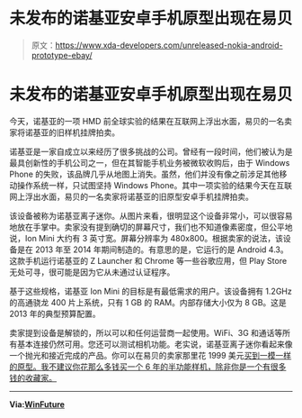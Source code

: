 # 未发布的诺基亚安卓手机原型出现在易贝

> 原文：<https://www.xda-developers.com/unreleased-nokia-android-prototype-ebay/>

# 未发布的诺基亚安卓手机原型出现在易贝

今天，诺基亚的一项 HMD 前全球实验的结果在互联网上浮出水面，易贝的一名卖家将诺基亚的旧样机挂牌拍卖。

诺基亚是一家自成立以来经历了很多挑战的公司。曾经有一段时间，他们被认为是最具创新性的手机公司之一，但在其智能手机业务被微软收购后，由于 Windows Phone 的失败，该品牌几乎从地图上消失。虽然，他们并没有像之前涉足其他移动操作系统一样，只试图坚持 Windows Phone。其中一项实验的结果今天在互联网上浮出水面，易贝的一名卖家将诺基亚的旧原型安卓手机挂牌拍卖。

该设备被称为诺基亚离子迷你。从图片来看，很明显这个设备非常小，可以很容易地放在手掌中。卖家没有提到确切的屏幕尺寸，我们也不知道像素密度，但公平地说，Ion Mini 大约有 3 英寸宽。屏幕分辨率为 480x800。根据卖家的说法，该设备是在 2013 年至 2014 年期间制造的。有意思的是，它运行的是 Android 4.3。这款手机运行诺基亚的 Z Launcher 和 Chrome 等一些谷歌应用，但 Play Store 无处可寻，很可能是因为它从未通过认证程序。

基于这些规格，诺基亚 Ion Mini 的目标是有最低需求的用户。该设备拥有 1.2GHz 的高通骁龙 400 片上系统，只有 1 GB 的 RAM。内部存储大小仅为 8 GB。这是 2013 年的典型预算配置。

卖家提到设备是解锁的，所以可以和任何运营商一起使用。WiFi、3G 和通话等所有基本连接仍然可用。您还可以测试相机功能。老实说，诺基亚离子迷你看起来像一个抛光和接近完成的产品。你可以在易贝的卖家那里花 1999 美元[买到一模一样的原型。我不建议你花那么多钱买一个 6 年的半功能样机，除非你是一个有很多钱的收藏家。](https://www.ebay.co.uk/itm/Nokia-Unreleased-mini-Android-device-PROTOTYPE-ION-MINI-Extremely-rare/223550126450?autorefresh=true)

* * *

**Via:[WinFuture](https://winfuture.mobi/news/109810)**